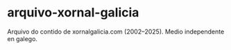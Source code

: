# arquivo-xornal-galicia
Arquivo do contido de xornalgalicia.com (2002–2025). Medio independente en galego.
